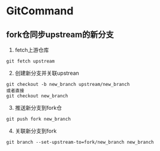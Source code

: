 # GitCommand

## fork仓同步upstream的新分支
1. fetch上游仓库
```
git fetch upstream
```
2. 创建新分支并关联upstrean
```
git checkout -b new_branch upstream/new_branch
或者直接
git checkout new_branch
```
3. 推送新分支到fork仓
```
git push fork new_branch
```
4. 关联新分支到fork
 ```
git branch --set-upstream-to=fork/new_branch new_branch
 ```
